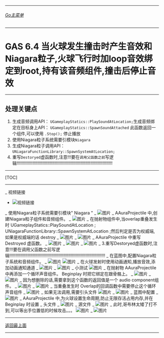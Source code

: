 ___________________________________________________________________________________________
###### [Go主菜单](../MainMenu.md)
___________________________________________________________________________________________

# GAS 6.4 当火球发生撞击时产生音效和Niagara粒子,火球飞行时加loop音效绑定到root,持有该音频组件,撞击后停止音效
___________________________________________________________________________________________
## 处理关键点
1. 生成音频调用API： `UGameplayStatics::PlaySoundAtLocation;`生成音频绑定在目标身上API： `UGameplayStatics::SpawnSoundAttached` 此函数返回一个组件,可以使用 `.Stop();` 停止播放
2. 使用Niagara粒子系统需要引模块`Niagara`
3. 生成Niagara粒子调用API： `UNiagaraFunctionLibrary::SpawnSystemAtLocation;`
4. 重写`Destoryed`虚函数时,注意!!!要在`调用父函数之前`写逻辑!!!!!!!!!!!!!!!!!!!!!!!!!!!!!!!!!!!!!!!!!!!!!!!!!!!!!!!!!!!!!!!!!!!!!!!!!!!!!!
___________________________________________________________________________________________

[TOC]

___________________________________________________________________________________________


_ 视频链接
  - ![视频链接](https://b23.tv/met5M9E)

_ 使用Niagara粒子系统需要引模块" Niagara "
    _  ![图片](https://github.com/liyunlong618/LiYunLongKnowledgeLibrary/blob/main/UECPP/Models/GAS/GAS_2_Aura/DetailContent/Image/GAS_044/771830_320200.png?raw=true)
_ AAuraProjectile 中,创建Niagara粒子组件和音频组件。
    _  ![图片](https://github.com/liyunlong618/LiYunLongKnowledgeLibrary/blob/main/UECPP/Models/GAS/GAS_2_Aura/DetailContent/Image/GAS_044/842440_970317.png?raw=true)
_ 在抛射物组件中,当overlap重叠发生时 UGameplayStatics::PlaySoundAtLocation ; UNiagaraFunctionLibrary::SpawnSystemAtLocation ;然后判定是否为权威端,如果是权威端的话 destroy
    _  ![图片](https://github.com/liyunlong618/LiYunLongKnowledgeLibrary/blob/main/UECPP/Models/GAS/GAS_2_Aura/DetailContent/Image/GAS_044/202593_114076.png?raw=true)
        _  ![图片](https://github.com/liyunlong618/LiYunLongKnowledgeLibrary/blob/main/UECPP/Models/GAS/GAS_2_Aura/DetailContent/Image/GAS_044/311057_716466.png?raw=true)
_ AAuraProjectile 中重写 Destroyed 虚函数。
    _  ![图片](https://github.com/liyunlong618/LiYunLongKnowledgeLibrary/blob/main/UECPP/Models/GAS/GAS_2_Aura/DetailContent/Image/GAS_044/363487_418403.png?raw=true)
    _  ![图片](https://github.com/liyunlong618/LiYunLongKnowledgeLibrary/blob/main/UECPP/Models/GAS/GAS_2_Aura/DetailContent/Image/GAS_044/830318_775130.png?raw=true)
        _  ![图片](https://github.com/liyunlong618/LiYunLongKnowledgeLibrary/blob/main/UECPP/Models/GAS/GAS_2_Aura/DetailContent/Image/GAS_044/574885_14214.png?raw=true)
    _ 3.重写Destoryed虚函数时,注意!!!要在调用父函数之前写逻辑!!!!!!!!!!!!!!!!!!!!!!!!!!!!!!!!!!!!!!!!!!!!!!!!!!!!!!!!!!!!!!!!!!!!!!!!!!!!!!
_ 在蓝图中,配置Niagara粒子系统和音频组件。
    _  ![图片](https://github.com/liyunlong618/LiYunLongKnowledgeLibrary/blob/main/UECPP/Models/GAS/GAS_2_Aura/DetailContent/Image/GAS_044/538271_958448.png?raw=true) ![图片](https://github.com/liyunlong618/LiYunLongKnowledgeLibrary/blob/main/UECPP/Models/GAS/GAS_2_Aura/DetailContent/Image/GAS_044/257771_49378.png?raw=true)
_ 在火球发射时使用动画通知,播放音效,添加动画通知通道
    _  ![图片](https://github.com/liyunlong618/LiYunLongKnowledgeLibrary/blob/main/UECPP/Models/GAS/GAS_2_Aura/DetailContent/Image/GAS_044/855039_360867.png?raw=true)
    _  ![图片](https://github.com/liyunlong618/LiYunLongKnowledgeLibrary/blob/main/UECPP/Models/GAS/GAS_2_Aura/DetailContent/Image/GAS_044/289995_106200.png?raw=true)
_ 小测试 ![图片](https://github.com/liyunlong618/LiYunLongKnowledgeLibrary/blob/main/UECPP/Models/GAS/GAS_2_Aura/DetailContent/Image/GAS_044/734655_609498.png?raw=true)
    _ 在抛射物 AAuraProjectile 中再添加一个循环声音组件。 Beginplay 时把它绑定在跟骨骼上。
        _  ![图片](https://github.com/liyunlong618/LiYunLongKnowledgeLibrary/blob/main/UECPP/Models/GAS/GAS_2_Aura/DetailContent/Image/GAS_044/654679_506125.png?raw=true)
        _  ![图片](https://github.com/liyunlong618/LiYunLongKnowledgeLibrary/blob/main/UECPP/Models/GAS/GAS_2_Aura/DetailContent/Image/GAS_044/901138_592848.png?raw=true)
    _ 因为想删除的话,需要拿到这个函数的返回值是一个 audio component组件。
        _  ![图片](https://github.com/liyunlong618/LiYunLongKnowledgeLibrary/blob/main/UECPP/Models/GAS/GAS_2_Aura/DetailContent/Image/GAS_044/710101_353774.png?raw=true)
        _  ![图片](https://github.com/liyunlong618/LiYunLongKnowledgeLibrary/blob/main/UECPP/Models/GAS/GAS_2_Aura/DetailContent/Image/GAS_044/142242_475547.png?raw=true)
    _ 当重叠发生时 Overlap的回调函数中需要停止这个循环声音组件
        _  ![图片](https://github.com/liyunlong618/LiYunLongKnowledgeLibrary/blob/main/UECPP/Models/GAS/GAS_2_Aura/DetailContent/Image/GAS_044/771144_179719.png?raw=true)
            _ 如果无法调用,需要引头文件 ![图片](https://github.com/liyunlong618/LiYunLongKnowledgeLibrary/blob/main/UECPP/Models/GAS/GAS_2_Aura/DetailContent/Image/GAS_044/834248_694298.png?raw=true)
        _  ![图片](https://github.com/liyunlong618/LiYunLongKnowledgeLibrary/blob/main/UECPP/Models/GAS/GAS_2_Aura/DetailContent/Image/GAS_044/254479_528231.png?raw=true)
    _ 蓝图中配置
        _  ![图片](https://github.com/liyunlong618/LiYunLongKnowledgeLibrary/blob/main/UECPP/Models/GAS/GAS_2_Aura/DetailContent/Image/GAS_044/219204_594636.png?raw=true)
    _ AAuraProjectile 中,为火球设置生命周期,防止无限存活占用内存,并在 Beginplay 时设置
        _ 头文件
            _  ![图片](https://github.com/liyunlong618/LiYunLongKnowledgeLibrary/blob/main/UECPP/Models/GAS/GAS_2_Aura/DetailContent/Image/GAS_044/755150_728809.png?raw=true)
        _ 源文件
            _  ![图片](https://github.com/liyunlong618/LiYunLongKnowledgeLibrary/blob/main/UECPP/Models/GAS/GAS_2_Aura/DetailContent/Image/GAS_044/120834_338967.png?raw=true)
_ 此时,哥布林太矮了打不到,可以等出手位置低的时候攻击。。。 ![图片](https://github.com/liyunlong618/LiYunLongKnowledgeLibrary/blob/main/UECPP/Models/GAS/GAS_2_Aura/DetailContent/Image/GAS_044/503872_448627.png?raw=true)
    _  ![图片](https://github.com/liyunlong618/LiYunLongKnowledgeLibrary/blob/main/UECPP/Models/GAS/GAS_2_Aura/DetailContent/Image/GAS_044/4270_513484.png?raw=true)

___________________________________________________________________________________________

[返回最上面](#Go主菜单)
___________________________________________________________________________________________